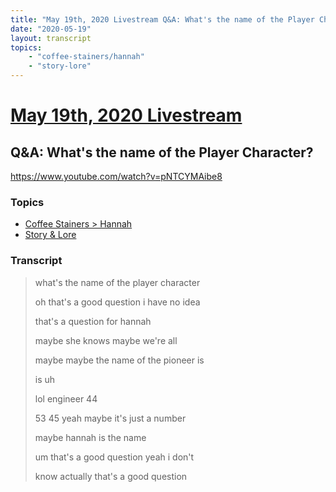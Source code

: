 ```yaml
---
title: "May 19th, 2020 Livestream Q&A: What's the name of the Player Character?"
date: "2020-05-19"
layout: transcript
topics:
    - "coffee-stainers/hannah"
    - "story-lore"
---
```

# [May 19th, 2020 Livestream](../2020-05-19.md)
## Q&A: What's the name of the Player Character?
https://www.youtube.com/watch?v=pNTCYMAibe8

### Topics
* [Coffee Stainers > Hannah](../topics/coffee-stainers/hannah.md)
* [Story & Lore](../topics/story-lore.md)

### Transcript

> what's the name of the player character
> 
> oh that's a good question i have no idea
> 
> that's a question for hannah
> 
> maybe she knows maybe we're all
> 
> maybe maybe the name of the pioneer is
> 
> is uh
> 
> lol engineer 44
> 
> 53 45 yeah maybe it's just a number
> 
> maybe hannah is the name
> 
> um that's a good question yeah i don't
> 
> know actually that's a good question
> 
